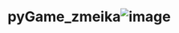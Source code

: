# pyGame_zmeika![image](https://github.com/Bkey-201/pyGame_zmeika/assets/114351155/7ad7916e-8159-4a40-8d8c-df7a72f68ab1)
